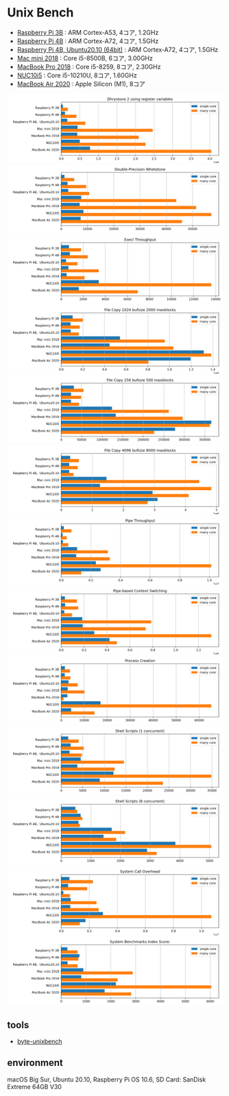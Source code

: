 # Unix Bench

- [Raspberry Pi 3B](https://htmlpreview.github.io/?https://github.com/kose/benchmark-UnixBench/blob/main/raspi3B-2020-11-15-01.html) : ARM Cortex-A53, 4コア, 1.2GHz
- [Raspberry Pi 4B](https://htmlpreview.github.io/?https://github.com/kose/benchmark-UnixBench/blob/main/raspi4B-2020-11-18-01.html) : ARM Cortex-A72, 4コア, 1.5GHz
- [Raspberry Pi 4B, Ubuntu20.10 (64bit)](https://htmlpreview.github.io/?https://github.com/kose/benchmark-UnixBench/blob/main/raspi4B-ubuntu-2020-11-20-01.html) : ARM Cortex-A72, 4コア, 1.5GHz
- [Mac mini 2018](https://htmlpreview.github.io/?https://github.com/kose/benchmark-UnixBench/blob/main/mini2018-2020-11-15-01.html) : Core i5-8500B, 6コア, 3.00GHz
- [MacBook Pro 2018](https://htmlpreview.github.io/?https://github.com/kose/benchmark-UnixBench/blob/main/MBP2018-2020-11-16-01.html) : Core i5-8259, 8コア, 2.30GHz
- [NUC10i5](https://htmlpreview.github.io/?https://github.com/kose/benchmark-UnixBench/blob/main/nuc10i5-2020-11-15-01.html) : Core i5-10210U, 8コア, 1.60GHz
- [MacBook Air 2020](https://htmlpreview.github.io/?https://github.com/kose/benchmark-UnixBench/blob/main/MBA2020-2020-12-04-01.html) : Apple Silicon (M1), 8コア

![0](images/0.png)
![1](images/1.png)
![2](images/2.png)
![3](images/3.png)
![4](images/4.png)
![5](images/5.png)
![6](images/6.png)
![7](images/7.png)
![8](images/8.png)
![9](images/9.png)
![10](images/10.png)
![11](images/11.png)
![12](images/12.png)

## tools

- [byte-unixbench](https://github.com/kdlucas/byte-unixbench)

## environment

macOS Big Sur, Ubuntu 20.10, Raspberry Pi OS 10.6, SD Card: SanDisk Extreme 64GB V30

